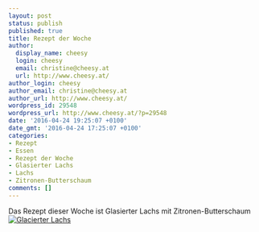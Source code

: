 ```yaml
---
layout: post
status: publish
published: true
title: Rezept der Woche
author:
  display_name: cheesy
  login: cheesy
  email: christine@cheesy.at
  url: http://www.cheesy.at/
author_login: cheesy
author_email: christine@cheesy.at
author_url: http://www.cheesy.at/
wordpress_id: 29548
wordpress_url: http://www.cheesy.at/?p=29548
date: '2016-04-24 19:25:07 +0100'
date_gmt: '2016-04-24 17:25:07 +0100'
categories:
- Rezept
- Essen
- Rezept der Woche
- Glasierter Lachs
- Lachs
- Zitronen-Butterschaum
comments: []
---
```

Das Rezept dieser Woche ist Glasierter Lachs mit Zitronen-Butterschaum
[![Glacierter Lachs](http://www.cheesy.at/wp-content/uploads/Glacierter-Lachs.jpg)](http://www.cheesy.at/rezepte/hauptspeisen/fisch/glasierter-lachs-mit-zitronen-butterschaum/)
